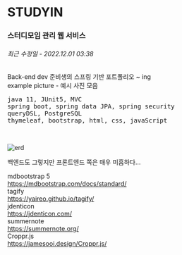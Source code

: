 # STUDYIN
### 스터디모임 관리 웹 서비스
###### 최근 수정일 - 2022.12.01 03:38
Back-end dev 준비생의 스프링 기반 포트폴리오 ~ ing<br/>
example picture - 예시 사진 모음<br/>

<pre>
java 11, JUnit5, MVC
spring boot, spring data JPA, spring security
queryDSL, PostgreSQL
thymeleaf, bootstrap, html, css, javaScript
</pre>
<br/>

![erd](https://user-images.githubusercontent.com/68460507/205228422-f0f89e41-677b-45cd-9b21-572327fd9472.PNG)



백엔드도 그렇지만 프론트엔드 쪽은 매우 미흡하다...<br/>

mdbootstrap 5<br/>
https://mdbootstrap.com/docs/standard/<br/>
tagify<br/>
https://yaireo.github.io/tagify/<br/>
jdenticon<br/>
https://jdenticon.com/<br/>
summernote<br/>
https://summernote.org/<br/>
Croppr.js<br/>
https://jamesooi.design/Croppr.js/<br/>
